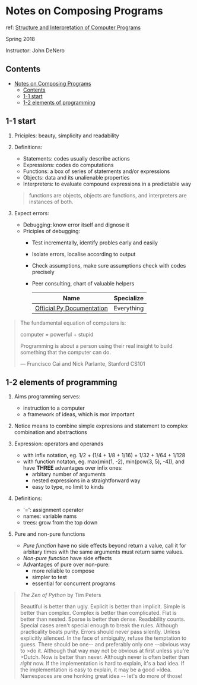 # Notes on Composing Programs

ref: [Structure and Interpretation of Computer Programs][ref1]

Spring 2018

Instructor: John DeNero

## Contents

<!-- TOC -->

- [Notes on Composing Programs](#notes-on-composing-programs)
    - [Contents](#contents)
    - [1-1 start](#1-1-start)
    - [1-2 elements of programming](#1-2-elements-of-programming)

<!-- /TOC -->
<!-- link -->
[ref1]:http://mitpress.mit.edu/sicp

## 1-1 start

1. Priciples: beauty, simplicity and readability

2. Definitions:
    - Statements: codes usually describe actions
    - Expressions: codes do computations
    - Functions: a box of series of statements and/or expressions
    - Objects: data and its unalienable properties
    - Interpreters: to evaluate compound expressions in a predictable way

    >functions are objects, objects are functions, and interpreters are instances of both.

3. Expect errors:
    - Debugging: know error itself and dignose it
    - Priciples of debugging:
        - Test incrementally, identify probles early and easily
        - Isolate errors, localise according to output
        - Check assumptions, make sure assumptions check with codes precisely
        - Peer consulting, chart of valuable helpers

            Name|Specialize
            ---|---
            [Official Py Documentation][st1]|Everything

>The fundamental equation of computers is:
>
>computer = powerful + stupid
>
>Programming is about a person using their real insight to build something that the computer can do.
>
>— Francisco Cai and Nick Parlante, Stanford CS101

<!-- links -->
[st1]:https://docs.python.org/3/index.html

## 1-2 elements of programming

1. Aims programming serves:
    - instruction to a computer
    - a framework of ideas, which is mor important

1. Notice means to combine simple expresions and statement to complex combination and abstractions

1. Expression: operators and operands
    - with infix notation, eg. 1/2 + (1/4 + 1/8 + 1/16) + 1/32 + 1/64 + 1/128
    - with function notaton, eg. max(min(1, -2), min(pow(3, 5), -4)), and have __THREE__ advantages over infix ones:
        - arbitary number of arguments
        - nested expressions in a straightforward way
        - easy to type, no limit to kinds

1. Definitions:
    - '=': assignment operator
    - names: variable nams
    - trees: grow from the top down

1. Pure and non-pure functions
    - _Pure function_ have no side effects beyond return a value, call it for arbitary times with the same arguments must return same values.
    - _Non-pure function_ have side effects
    - Advantages of pure over non-pure:
        - more reliable to compose
        - simpler to test
        - essential for concurrent programs

>_The Zen of Python_ by Tim Peters
>
>Beautiful is better than ugly.
>Explicit is better than implicit.
>Simple is better than complex.
>Complex is better than complicated.
>Flat is better than nested.
>Sparse is better than dense.
>Readability counts.
>Special cases aren't special enough to break the rules.
>Although practicality beats purity.
>Errors should never pass silently.
>Unless explicitly silenced.
>In the face of ambiguity, refuse the temptation to guess.
>There should be one-- and preferably only one --obvious way to >do it.
>Although that way may not be obvious at first unless you're >Dutch.
>Now is better than never.
>Although never is often better than *right* now.
>If the implementation is hard to explain, it's a bad idea.
>If the implementation is easy to explain, it may be a good >idea.
>Namespaces are one honking great idea -- let's do more of those!